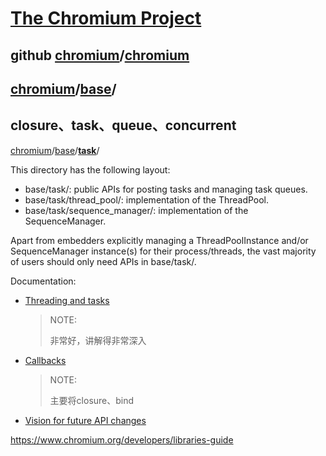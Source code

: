 # [The Chromium Project](https://github.com/chromium)

## github [chromium](https://github.com/chromium)/**[chromium](https://github.com/chromium/chromium)**



## [chromium](https://github.com/chromium/chromium)/**[base](https://github.com/chromium/chromium/tree/master/base)**/



## closure、task、queue、concurrent

[chromium](https://github.com/chromium/chromium)/[base](https://github.com/chromium/chromium/tree/master/base)/**[task](https://github.com/chromium/chromium/tree/master/base/task)**/

This directory has the following layout:

- base/task/: public APIs for posting tasks and managing task queues.
- base/task/thread_pool/: implementation of the ThreadPool.
- base/task/sequence_manager/: implementation of the SequenceManager.

Apart from embedders explicitly managing a ThreadPoolInstance and/or SequenceManager instance(s) for their process/threads, the vast majority of users should only need APIs in base/task/.

Documentation:

- [Threading and tasks](https://github.com/chromium/chromium/blob/master/docs/threading_and_tasks.md)

  > NOTE: 
  >
  > 非常好，讲解得非常深入

- [Callbacks](https://github.com/chromium/chromium/blob/master/docs/callback.md)

  > NOTE: 
  >
  > 主要将closure、bind

- [Vision for future API changes](https://docs.google.com/document/d/1pySz2xeJ6kLlbzDnS2jqAC1F8T_6pLEV8pgaMfURXAw/edit)





https://www.chromium.org/developers/libraries-guide
